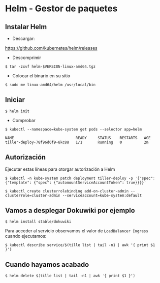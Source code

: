 # Helm - Gestor de paquetes

## Instalar Helm

- Descargar:

https://github.com/kubernetes/helm/releases

- Descomprimir

`$ tar -zxvf helm-$VERSION-linux-amd64.tgz`

- Colocar el binario en su sitio

`$ sudo mv linux-amd64/helm /usr/local/bin`

## Iniciar 

`$ helm init`

- Comprobar

`$ kubectl --namespace=kube-system get pods --selector app=helm`

```
NAME                            READY     STATUS    RESTARTS   AGE
tiller-deploy-78f96d6f9-8kc88   1/1       Running   0          2m
```

## Autorización

Ejecutar estas líneas para otorgar autorización a Helm

`$ kubectl -n kube-system patch deployment tiller-deploy -p '{"spec": {"template": {"spec": {"automountServiceAccountToken": true}}}}'`

`$ kubectl create clusterrolebinding add-on-cluster-admin --clusterrole=cluster-admin --serviceaccount=kube-system:default`

## Vamos a desplegar Dokuwiki por ejemplo

`$ helm install stable/dokuwiki`

Para acceder al servicio observamos el valor de `LoadBalancer Ingress` cuando ejecutamos:

`$ kubectl describe service/$(tille list | tail -n1 | awk '{ print $1 }')`

## Cuando hayamos acabado

`$ helm delete $(tille list | tail -n1 | awk '{ print $1 }')`
